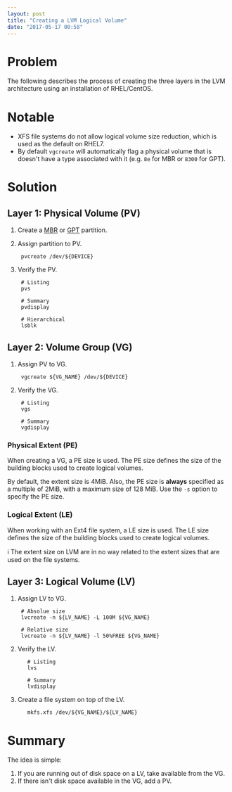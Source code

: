 ```yaml
---
layout: post
title: "Creating a LVM Logical Volume"
date: "2017-05-17 00:58"
---
```


# Problem

The following describes the process of creating the three layers in the LVM architecture using an installation of RHEL/CentOS.

# Notable

* XFS file systems do not allow logical volume size reduction, which is used as the default on RHEL7.
* By default `vgcreate` will automatically flag a physical volume that is doesn't have a type associated with it  (e.g. `8e` for MBR or `8300` for GPT).

# Solution

## Layer 1: Physical Volume (PV)

1. Create a [MBR][1] or [GPT][2] partition.
2. Assign partition to PV.

        pvcreate /dev/${DEVICE}

3. Verify the PV.

        # Listing
        pvs

        # Summary
        pvdisplay

        # Hierarchical
        lsblk

## Layer 2: Volume Group (VG)

1. Assign PV to VG.

        vgcreate ${VG_NAME} /dev/${DEVICE}

2. Verify the VG.

        # Listing
        vgs

        # Summary
        vgdisplay

### Physical Extent (PE)

When creating a VG, a PE size is used. The PE size defines the size of the building blocks used to create logical volumes.

By default, the extent size is 4MiB. Also, the PE size is **always** specified as a multiple of 2MiB, with a maximum size of 128 MiB. Use the `-s` option to specify the PE size.

### Logical Extent (LE)

When working with an Ext4 file system, a LE size is used. The LE size defines the size of the building blocks used to create logical volumes.

:information_source: The extent size on LVM are in no way related to the extent sizes that are used on the file systems.

## Layer 3: Logical Volume (LV)

  1. Assign LV to VG.

          # Absolue size
          lvcreate -n ${LV_NAME} -L 100M ${VG_NAME}

          # Relative size
          lvcreate -n ${LV_NAME} -l 50%FREE ${VG_NAME}

2. Verify the LV.

          # Listing
          lvs

          # Summary
          lvdisplay

3. Create a file system on top of the LV.

          mkfs.xfs /dev/${VG_NAME}/${LV_NAME}

# Summary

The idea is simple:
1. If you are running out of disk space on a LV, take available from the VG.
2. If there isn't disk space available in the VG, add a PV.

[1]: https://ecwpz91.github.io/2017/05/16/Creating-a-Master-Boot-Record-Partition.html
[2]: https://ecwpz91.github.io/2017/05/16/Creating-a-GUID-Partition-Table-Partition.html
